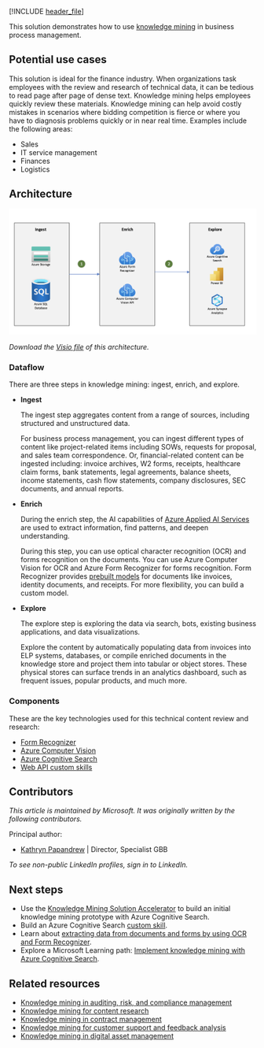 <!-- cSpell:ignore pracjain -->

[!INCLUDE [header_file](../../../includes/sol-idea-header.md)]

This solution demonstrates how to use [knowledge mining](https://azure.microsoft.com/solutions/knowledge-mining) in business process management.

## Potential use cases

This solution is ideal for the finance industry. When organizations task employees with the review and research of technical data, it can be tedious to read page after page of dense text. Knowledge mining helps employees quickly review these materials. Knowledge mining can help avoid costly mistakes in scenarios where bidding competition is fierce or where you have to diagnosis problems quickly or in near real time. Examples include the following areas:

- Sales
- IT service management
- Finances
- Logistics

## Architecture

![Architecture Diagram: knowledge mining in business process management, with three steps: ingest, enrich, and explore.](../media/knowledge-mining-business-process-management.png)

*Download the [Visio file](../media/knowledge-mining-business-process-management.vsdx) of this architecture.*

### Dataflow

There are three steps in knowledge mining: ingest, enrich, and explore.

* **Ingest**

  The ingest step aggregates content from a range of sources, including structured and unstructured data.

  For business process management, you can ingest different types of content like project-related items including SOWs, requests for proposal, and sales team correspondence. Or, financial-related content can be ingested including: invoice archives, W2 forms, receipts, healthcare claim forms, bank statements, legal agreements, balance sheets, income statements, cash flow statements, company disclosures, SEC documents, and annual reports.

* **Enrich**

  During the enrich step, the AI capabilities of [Azure Applied AI Services](/azure/applied-ai-services) are used to extract information, find patterns, and deepen understanding.

  During this step, you can use optical character recognition (OCR) and forms recognition on the documents. You can use Azure Computer Vision for OCR and Azure Form Recognizer for forms recognition. Form Recognizer provides [prebuilt models](https://formrecognizer.appliedai.azure.com/studio) for documents like invoices, identity documents, and receipts. For more flexibility, you can build a custom model.

* **Explore**

  The explore step is exploring the data via search, bots, existing business applications, and data visualizations.

  Explore the content by automatically populating data from invoices into ELP systems, databases, or compile enriched documents in the knowledge store and project them into tabular or object stores. These physical stores can surface trends in an analytics dashboard, such as frequent issues, popular products, and much more.

### Components

These are the key technologies used for this technical content review and research:

* [Form Recognizer](https://azure.microsoft.com/services/form-recognizer)
* [Azure Computer Vision](https://azure.microsoft.com/services/cognitive-services/computer-vision)
* [Azure Cognitive Search](https://azure.microsoft.com/services/search)
* [Web API custom skills](/azure/search/cognitive-search-custom-skill-interface)

## Contributors

*This article is maintained by Microsoft. It was originally written by the following contributors.*

Principal author:

 * [Kathryn Papandrew](https://www.linkedin.com/in/kathryn-jesaitis-papandrew-50411131) | Director, Specialist GBB

*To see non-public LinkedIn profiles, sign in to LinkedIn.*

## Next steps

* Use the [Knowledge Mining Solution Accelerator](/samples/azure-samples/azure-search-knowledge-mining/azure-search-knowledge-mining) to build an initial knowledge mining prototype with Azure Cognitive Search.
* Build an Azure Cognitive Search [custom skill](/azure/search/cognitive-search-custom-skill-interface).
* Learn about [extracting data from documents and forms by using OCR and Form Recognizer](/Shows/AI-Show/Extracting-Data-From-Documents-and-Forms-with-OCR-and-Form-Recognizer).
* Explore a Microsoft Learning path: [Implement knowledge mining with Azure Cognitive Search](/learn/paths/implement-knowledge-mining-azure-cognitive-search).

## Related resources

- [Knowledge mining in auditing, risk, and compliance management](./auditing-and-risk-compliance.yml)
- [Knowledge mining for content research](./content-research.yml)
- [Knowledge mining in contract management](./contract-management.yml)
- [Knowledge mining for customer support and feedback analysis](./customer-feedback-and-analytics.yml)
- [Knowledge mining in digital asset management](./digital-asset-management.yml)